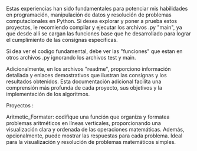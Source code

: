 Estas experiencias han sido fundamentales para potenciar mis habilidades en programación, manipulación de datos y resolución de problemas computacionales en Python. Si desea explorar y poner a prueba estos proyectos, le recomiendo compilar y ejecutar los archivos .py "main", ya que desde allí se cargan las funciones base que he desarrollado para lograr el cumplimiento de las consignas específicas.

Si dea ver el codigo fundamental, debe ver las "funciones" que estan en otros archivos .py ignorando los archivos test y main.

Adicionalmente, en los archivos "readme", proporciono información detallada y enlaces demostrativos que ilustran las consignas y los resultados obtenidos. Esta documentación adicional facilita una comprensión más profunda de cada proyecto, sus objetivos y la implementación de los algoritmos. 

Proyectos : 

Aritmetic_Formater: 
codifique una función que organiza y formatea problemas aritméticos en líneas verticales, proporcionando una visualización clara y ordenada de las operaciones matemáticas. Además, opcionalmente, puede mostrar las respuestas para cada problema. Ideal para la visualización y resolución de problemas matemáticos simples.



